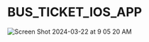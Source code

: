 # BUS_TICKET_IOS_APP

![Screen Shot 2024-03-22 at 9 05 20 AM](https://github.com/dvachhani062/BUS_TICKET_IOS_APP/assets/164452785/e7b8ebf5-6c09-4970-8360-af3a35750c8c)
